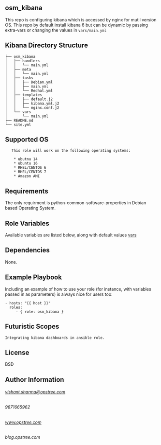 osm_kibana
----------
This repo is configuring kibana which is accessed by nginx for mutil version OS. This repo by default install kibana 6 but can be dynamic by passing extra-vars or changing the values in ```vars/main.yml```

Kibana Directory Structure
--------------------------
```
├── osm_kibana
│   ├── handlers
│   │   └── main.yml
│   ├── meta
│   │   └── main.yml
│   ├── tasks
│   │   ├── Debian.yml
│   │   ├── main.yml
│   │   └── Redhat.yml
│   ├── templates
│   │   ├── default.j2
│   │   ├── kibana.yml.j2
│   │   └── nginx.conf.j2
│   └── vars
│       └── main.yml
├── README.md
└── site.yml
```

Supported OS
------------
```
   This role will work on the following operating systems:

    * ubutnu 14
    * ubuntu 16
    * RHEL/CENTOS 6
    * RHEL/CENTOS 7
    * Amazon AMI
```

Requirements
------------
The only requirment is python-common-software-properties in Debian based Operating System.

Role Variables
--------------

Available variables are listed below, along with default values [vars](https://gitlab.com/vishant.sharma/osm_kibana/blob/master/osm_kibana/vars/main.yml)


Dependencies
------------

None.

Example Playbook
----------------

Including an example of how to use your role (for instance, with variables passed in as parameters) is always nice for users too:

    - hosts: "{{ host }}"
      roles:
         - { role: osm_kibana }
         

Futuristic Scopes
-----------------
```
Integrating kibana dashboards in ansible role.
```
License
-------

BSD

Author Information
------------------
###### vishant.sharma@opstree.com

###### 9871665962

###### www.opstree.com

###### blog.opstree.com
